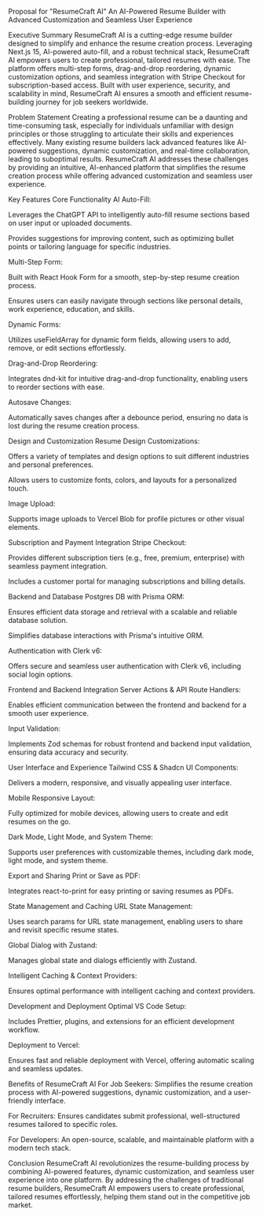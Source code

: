 Proposal for "ResumeCraft AI"
An AI-Powered Resume Builder with Advanced Customization and Seamless User Experience

Executive Summary
ResumeCraft AI is a cutting-edge resume builder designed to simplify and enhance the resume creation process. Leveraging Next.js 15, AI-powered auto-fill, and a robust technical stack, ResumeCraft AI empowers users to create professional, tailored resumes with ease. The platform offers multi-step forms, drag-and-drop reordering, dynamic customization options, and seamless integration with Stripe Checkout for subscription-based access. Built with user experience, security, and scalability in mind, ResumeCraft AI ensures a smooth and efficient resume-building journey for job seekers worldwide.

Problem Statement
Creating a professional resume can be a daunting and time-consuming task, especially for individuals unfamiliar with design principles or those struggling to articulate their skills and experiences effectively. Many existing resume builders lack advanced features like AI-powered suggestions, dynamic customization, and real-time collaboration, leading to suboptimal results. ResumeCraft AI addresses these challenges by providing an intuitive, AI-enhanced platform that simplifies the resume creation process while offering advanced customization and seamless user experience.

Key Features
Core Functionality
AI Auto-Fill:

Leverages the ChatGPT API to intelligently auto-fill resume sections based on user input or uploaded documents.

Provides suggestions for improving content, such as optimizing bullet points or tailoring language for specific industries.

Multi-Step Form:

Built with React Hook Form for a smooth, step-by-step resume creation process.

Ensures users can easily navigate through sections like personal details, work experience, education, and skills.

Dynamic Forms:

Utilizes useFieldArray for dynamic form fields, allowing users to add, remove, or edit sections effortlessly.

Drag-and-Drop Reordering:

Integrates dnd-kit for intuitive drag-and-drop functionality, enabling users to reorder sections with ease.

Autosave Changes:

Automatically saves changes after a debounce period, ensuring no data is lost during the resume creation process.

Design and Customization
Resume Design Customizations:

Offers a variety of templates and design options to suit different industries and personal preferences.

Allows users to customize fonts, colors, and layouts for a personalized touch.

Image Upload:

Supports image uploads to Vercel Blob for profile pictures or other visual elements.

Subscription and Payment Integration
Stripe Checkout:

Provides different subscription tiers (e.g., free, premium, enterprise) with seamless payment integration.

Includes a customer portal for managing subscriptions and billing details.

Backend and Database
Postgres DB with Prisma ORM:

Ensures efficient data storage and retrieval with a scalable and reliable database solution.

Simplifies database interactions with Prisma's intuitive ORM.

Authentication with Clerk v6:

Offers secure and seamless user authentication with Clerk v6, including social login options.

Frontend and Backend Integration
Server Actions & API Route Handlers:

Enables efficient communication between the frontend and backend for a smooth user experience.

Input Validation:

Implements Zod schemas for robust frontend and backend input validation, ensuring data accuracy and security.

User Interface and Experience
Tailwind CSS & Shadcn UI Components:

Delivers a modern, responsive, and visually appealing user interface.

Mobile Responsive Layout:

Fully optimized for mobile devices, allowing users to create and edit resumes on the go.

Dark Mode, Light Mode, and System Theme:

Supports user preferences with customizable themes, including dark mode, light mode, and system theme.

Export and Sharing
Print or Save as PDF:

Integrates react-to-print for easy printing or saving resumes as PDFs.

State Management and Caching
URL State Management:

Uses search params for URL state management, enabling users to share and revisit specific resume states.

Global Dialog with Zustand:

Manages global state and dialogs efficiently with Zustand.

Intelligent Caching & Context Providers:

Ensures optimal performance with intelligent caching and context providers.

Development and Deployment
Optimal VS Code Setup:

Includes Prettier, plugins, and extensions for an efficient development workflow.

Deployment to Vercel:

Ensures fast and reliable deployment with Vercel, offering automatic scaling and seamless updates.

Benefits of ResumeCraft AI
For Job Seekers: Simplifies the resume creation process with AI-powered suggestions, dynamic customization, and a user-friendly interface.

For Recruiters: Ensures candidates submit professional, well-structured resumes tailored to specific roles.

For Developers: An open-source, scalable, and maintainable platform with a modern tech stack.

Conclusion
ResumeCraft AI revolutionizes the resume-building process by combining AI-powered features, dynamic customization, and seamless user experience into one platform. By addressing the challenges of traditional resume builders, ResumeCraft AI empowers users to create professional, tailored resumes effortlessly, helping them stand out in the competitive job market.